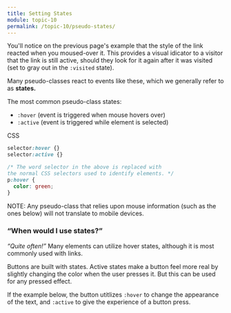 ```yaml
---
title: Setting States
module: topic-10
permalink: /topic-10/pseudo-states/
---
```


<div class="divider-heading"></div>

You'll notice on the previous page's example that the style of the link reacted when you moused-over it. This provides a visual idicator to a visitor that the link is still active, should they look for it again after it was visited (set to gray out in the `:visited` state).

Many pseudo-classes react to events like these, which we generally refer to as **states.**

The most common pseudo-class states:
- `:hover` (event is triggered when mouse hovers over)
- `:active` (event is triggered while element is selected)

<div class="code-heading">
  <span class="css">CSS</span>
</div>

```css
selector:hover {}
selector:active {}

/* The word selector in the above is replaced with
the normal CSS selectors used to identify elements. */
p:hover {
  color: green;
}
```

<span class="label label-info">NOTE:</span> Any pseudo-class that relies upon mouse information (such as the ones below) will not translate to mobile devices.

### “When would I use states?”

_“Quite often!”_ Many elements can utilize hover states, although it is most commonly used with links.

Buttons are built with states. Active states make a button feel more real by slightly changing the color when the user presses it. But this can be used for any pressed effect.

If the example below, the button utitlizes `:hover` to change the appearance of the text, and `:active` to give the experience of a button press.

<div class="codepen-embed">
  <p data-height="600" data-theme-id="30567" data-slug-hash="qBNRgYd" data-default-tab="css,result" data-user="retrog4m3r" data-embed-version="2" data-pen-title="Pseudo-Classes, Pt. 3" class="codepen"></p>
</div>
